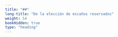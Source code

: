 ```yaml
---
title: "##"
long-title: "De la elección de escaños reservados"
weight: 54
bookHidden: true
type: "heading"
---
```

